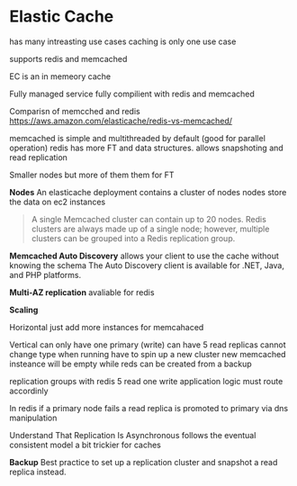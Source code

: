 # Elastic Cache
has many intreasting use cases
caching is only one use case

supports redis and memcached


EC is an in memeory cache

Fully managed service fully compilient with redis and memcached 

Comparisn of memcched and redis
https://aws.amazon.com/elasticache/redis-vs-memcached/

memcached is simple and multithreaded by default (good for parallel operation) 
redis has more FT and data structures. allows snapshoting and read replication


Smaller nodes but more of them them for FT

**Nodes**
An elasticache deployment contains a cluster of nodes
nodes store the data on ec2 instances

> A single Memcached cluster can contain up to 20 nodes. Redis clusters are always made up of a single node; however, multiple clusters can be grouped into a Redis replication group.

**Memcached Auto Discovery**
allows your client to use the cache without knowing the schema
The Auto Discovery client is available for .NET, Java, and PHP platforms.

**Multi-AZ replication** avaliable for redis


**Scaling**

Horizontal
just add more instances for memcahaced

Vertical
can only have one primary (write)
can have 5 read replicas
cannot change type when running
have to spin up a new cluster
new memcached insteance will be empty
while reds can be created from a backup


 replication groups with redis
 5 read one write
 application logic must route accordinly

 In redis if a primary node fails
 a read replica is promoted to primary via dns manipulation


 Understand That Replication Is Asynchronous
follows the eventual consistent model
a bit trickier for caches



**Backup**
Best practice to set up a replication cluster and snapshot a read replica instead.

